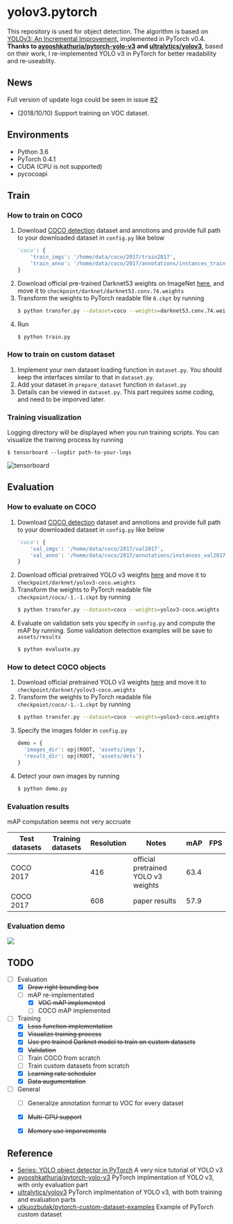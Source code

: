 # yolov3.pytorch

This repository is used for object detection. The algorithm is based on [YOLOv3: An Incremental Improvement](https://pjreddie.com/media/files/papers/YOLOv3.pdf), implemented in PyTorch v0.4. **Thanks to  [ayooshkathuria/pytorch-yolo-v3](https://github.com/ayooshkathuria/pytorch-yolo-v3) and [ultralytics/yolov3](https://github.com/ultralytics/yolov3)**, based on their work, I re-implemented YOLO v3 in PyTorch for better readability and re-useablity.

## News

Full version of update logs could be seen in issue [#2](https://github.com/ECer23/yolov3.pytorch/issues/2)

* (2018/10/10) Support training on VOC dataset.

## Environments

* Python 3.6
* PyTorch 0.4.1
* CUDA (CPU is not supported)
* pycocoapi

## Train

### How to train on COCO

1. Download [COCO detection](http://cocodataset.org/#download) dataset and annotions and provide full path to your downloaded dataset in `config.py` like below
    ```python
    'coco': {
        'train_imgs': '/home/data/coco/2017/train2017',
        'train_anno': '/home/data/coco/2017/annotations/instances_train2017.json'
    }
    ````
2. Download official pre-trained Darknet53 weights on ImageNet [here](https://pjreddie.com/media/files/darknet53.conv.74), and move it to `checkpoint/darknet/darknet53.conv.74.weights`
3. Transform the weights to PyTorch readable file `0.ckpt` by running
    ```bash
    $ python transfer.py --dataset=coco --weights=darknet53.conv.74.weights
    ```
4. Run
    ```bash
    $ python train.py
    ```

### How to train on custom dataset

1. Implement your own dataset loading function in `dataset.py`. You should keep the interfaces similar to that in `dataset.py`.
2. Add your dataset in `prepare_dataset` function in `dataset.py`
3. Details can be viewed in `dataset.py`. This part requires some coding, and need to be imporved later.

### Training visualization

Logging directory will be displayed when you run training scripts. You can visualize the training process by running

```shell
$ tensorboard --logdir path-to-your-logs
```

![tensorboard](https://camo.githubusercontent.com/f477420c421d99d26812bdedc45a58623e8fc09f/687474703a2f2f7778312e73696e61696d672e636e2f6c617267652f303036306c6d37546c79316677687a7038646b706e6a333168633075306a77792e6a7067)

## Evaluation

### How to evaluate on COCO

1. Download [COCO detection](http://cocodataset.org/#download) dataset and annotions and provide full path to your downloaded dataset in `config.py` like below
    ```python
    'coco': {
        'val_imgs': '/home/data/coco/2017/val2017',
        'val_anno': '/home/data/coco/2017/annotations/instances_val2017.json',
    }
    ````
2. Download official pretrained YOLO v3 weights [here](https://pjreddie.com/media/files/yolov3.weights) and move it to `checkpoint/darknet/yolov3-coco.weights`
3. Transform the weights to PyTorch readable file `checkpoint/coco/-1.-1.ckpt` by running
    ```bash
    $ python transfer.py --dataset=coco --weights=yolov3-coco.weights
    ```
4. Evaluate on validation sets you specify in `config.py` and compute the mAP by running. Some validation detection examples will be save to `assets/results`
    ```bash
    $ python evaluate.py
    ```

### How to detect COCO objects

1. Download official pretrained YOLO v3 weights [here](https://pjreddie.com/media/files/yolov3.weights) and move it to `checkpoint/darknet/yolov3-coco.weights`
2. Transform the weights to PyTorch readable file `checkpoint/coco/-1.-1.ckpt` by running
    ```bash
    $ python transfer.py --dataset=coco --weights=yolov3-coco.weights
    ```
3. Specify the images folder in `config.py`
    ```python
    demo = {
      'images_dir': opj(ROOT, 'assets/imgs'),
      'result_dir': opj(ROOT, 'assets/dets')
    }
    ```
4. Detect your own images by running
    ```bash
    $ python demo.py
    ```

### Evaluation results

mAP computation seems not very accruate

| Test datasets | Training datasets | Resolution | Notes | mAP | FPS |
|---|---|---|---|---|---|
| COCO 2017 |  | 416 | official pretrained YOLO v3 weights | 63.4 | |
| COCO 2017 |  | 608 | paper results | 57.9 | |

### Evaluation demo

![](https://github.com/ECer23/yolov3.pytorch/raw/master/assets/dets/person.jpg)

## TODO

- [ ] Evaluation
  - [x] ~~Draw right bounding box~~
  - [ ] mAP re-implementated
    - [x] ~~VOC mAP implemented~~
    - [ ] COCO mAP implemented
- [ ] Training
  - [x] ~~Loss function implementation~~
  - [x] ~~Visualize training process~~
  - [x] ~~Use pre trained Darknet model to train on custom datasets~~
  - [x] ~~Validation~~
  - [ ] Train COCO from scratch
  - [ ] Train custom datasets from scratch
  - [x] ~~Learning rate scheduler~~
  - [x] ~~Data augumentation~~
- [ ] General
  - [ ] Generalize annotation format to VOC for every dataset
  - [x] ~~Multi-GPU support~~
  - [x] ~~Memory use imporvements~~


## Reference

* [Series: YOLO object detector in PyTorch](https://blog.paperspace.com/tag/series-yolo/) A very nice tutorial of YOLO v3
* [ayooshkathuria/pytorch-yolo-v3](https://github.com/ayooshkathuria/pytorch-yolo-v3) PyTorch implmentation of YOLO v3, with only evaluation part
* [ultralytics/yolov3](https://github.com/ultralytics/yolov3) PyTorch implmentation of YOLO v3, with both training and evaluation parts
* [utkuozbulak/pytorch-custom-dataset-examples](https://github.com/utkuozbulak/pytorch-custom-dataset-examples) Example of PyTorch custom dataset
